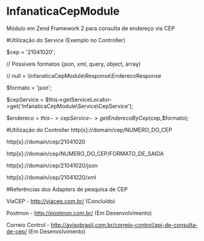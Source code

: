 # InfanaticaCepModule
Módulo em Zend Framework 2 para consulta de endereço via CEP

#Utilização do Service (Exemplo no Controller)

$cep = '21041020';

// Possíveis formatos (json, xml, query, object, array) 

// null = \InfanaticaCepModule\Response\EnderecoResponse

$formato = 'json'; 

$cepService = $this->getServiceLocator->get('InfanaticaCepModule\Service\CepService');

$endereco = $this->cepService->getEnderecoByCep($cep,$formato);

#Utilização do Controller
http[s]://domain/cep/NUMERO_DO_CEP</div>

http[s]://domain/cep/21041020</div>

http[s]://domain/cep/NUMERO_DO_CEP/FORMATO_DE_SAIDA</div>

http[s]://domain/cep/21041020/json

http[s]://domain/cep/21041020/xml

#Referências dos Adapters de pesquisa de CEP

ViaCEP - http://viacep.com.br/ (Concluído)

Postmon - http://postmon.com.br/ (Em Desenvolvimento)

Correio Control - http://avisobrasil.com.br/correio-control/api-de-consulta-de-cep/ (Em Desenvolvimento)